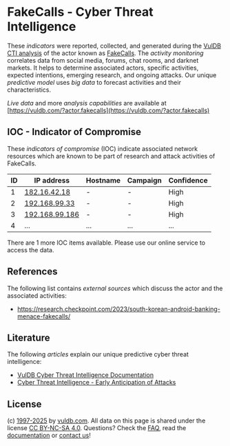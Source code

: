# FakeCalls - Cyber Threat Intelligence

These _indicators_ were reported, collected, and generated during the [VulDB CTI analysis](https://vuldb.com/?kb.cti) of the actor known as [FakeCalls](https://vuldb.com/?actor.fakecalls). The _activity monitoring_ correlates data from social media, forums, chat rooms, and darknet markets. It helps to determine associated actors, specific activities, expected intentions, emerging research, and ongoing attacks. Our unique _predictive model_ uses _big data_ to forecast activities and their characteristics.

_Live data_ and more _analysis capabilities_ are available at [https://vuldb.com/?actor.fakecalls](https://vuldb.com/?actor.fakecalls)

## IOC - Indicator of Compromise

These _indicators of compromise_ (IOC) indicate associated network resources which are known to be part of research and attack activities of FakeCalls.

ID | IP address | Hostname | Campaign | Confidence
-- | ---------- | -------- | -------- | ----------
1 | [182.16.42.18](https://vuldb.com/?ip.182.16.42.18) | - | - | High
2 | [192.168.99.33](https://vuldb.com/?ip.192.168.99.33) | - | - | High
3 | [192.168.99.186](https://vuldb.com/?ip.192.168.99.186) | - | - | High
4 | ... | ... | ... | ...

There are 1 more IOC items available. Please use our online service to access the data.

## References

The following list contains _external sources_ which discuss the actor and the associated activities:

* https://research.checkpoint.com/2023/south-korean-android-banking-menace-fakecalls/

## Literature

The following _articles_ explain our unique predictive cyber threat intelligence:

* [VulDB Cyber Threat Intelligence Documentation](https://vuldb.com/?kb.cti)
* [Cyber Threat Intelligence - Early Anticipation of Attacks](https://www.scip.ch/en/?labs.20201022)

## License

(c) [1997-2025](https://vuldb.com/?kb.changelog) by [vuldb.com](https://vuldb.com/?kb.about). All data on this page is shared under the license [CC BY-NC-SA 4.0](https://creativecommons.org/licenses/by-nc-sa/4.0/). Questions? Check the [FAQ](https://vuldb.com/?kb.faq), read the [documentation](https://vuldb.com/?kb) or [contact us](https://vuldb.com/?contact)!
